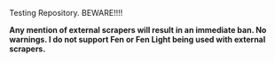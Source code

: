 Testing Repository.
BEWARE!!!!

**Any mention of external scrapers will result in an immediate ban. No warnings. I do not support Fen or Fen Light being used with external scrapers.**
